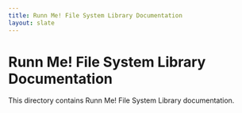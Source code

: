 ```yaml
---
title: Runn Me! File System Library Documentation
layout: slate
---
```


Runn Me! File System Library Documentation
==============================================

This directory contains Runn Me! File System Library documentation.